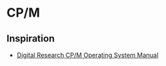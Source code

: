 # CP/M


## Inspiration

- [Digital Research CP/M Operating System Manual](http://www.gaby.de/cpm/manuals/archive/cpm22htm/)
